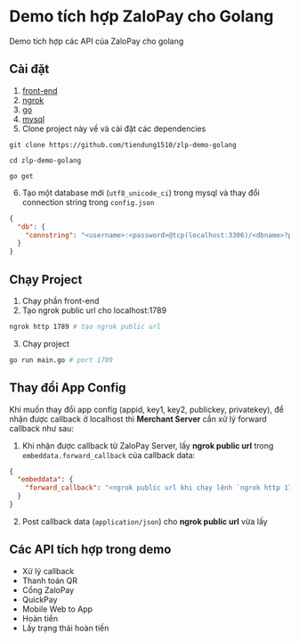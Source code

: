 # Demo tích hợp ZaloPay cho Golang

Demo tích hợp các API của ZaloPay cho golang

## Cài đặt

1. [front-end](https://github.com/tiendung1510/zlp-demo-frontend)
2. [ngrok](https://ngrok.com/download)
3. [go](https://golang.org/dl/)
4. [mysql](https://www.mysql.com/downloads/)
5. Clone project này về và cài đặt các dependencies

```
git clone https://github.com/tiendung1510/zlp-demo-golang

cd zlp-demo-golang

go get
```

6. Tạo một database mới (`utf8_unicode_ci`) trong mysql và thay đổi connection string trong `config.json`

```json
{
  "db": {
    "connstring": "<username>:<password>@tcp(localhost:3306)/<dbname>?parseTime=true"
  }
}
```

## Chạy Project

1. Chạy phần front-end
2. Tạo ngrok public url cho localhost:1789

```bash
ngrok http 1789 # tạo ngrok public url
```

3. Chạy project

```bash
go run main.go # port 1789
```

## Thay đổi App Config

Khi muốn thay đổi app config (appid, key1, key2, publickey, privatekey), để nhận được callback ở localhost thì **Merchant Server** cần xử lý forward callback như sau:

1. Khi nhận được callback từ ZaloPay Server, lấy **ngrok public url** trong `embeddata.forward_callback` của callback data:

```json
{
  "embeddata": {
    "forward_callback": "<ngrok public url khi chạy lệnh `ngrok http 1789`>"
  }
}
```

2. Post callback data (`application/json`) cho **ngrok public url** vừa lấy

## Các API tích hợp trong demo

* Xử lý callback
* Thanh toán QR
* Cổng ZaloPay
* QuickPay
* Mobile Web to App
* Hoàn tiền
* Lấy trạng thái hoàn tiền